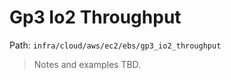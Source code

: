# Gp3 Io2 Throughput

Path: `infra/cloud/aws/ec2/ebs/gp3_io2_throughput`

> Notes and examples TBD.
